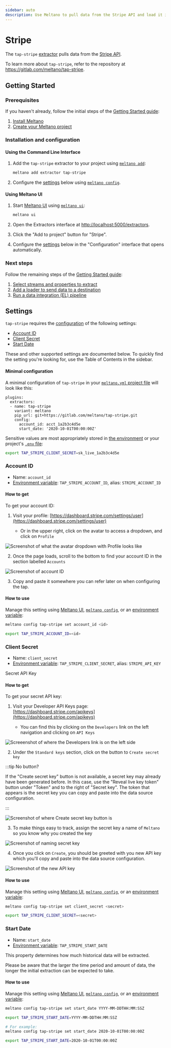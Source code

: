 ```yaml
---
sidebar: auto
description: Use Meltano to pull data from the Stripe API and load it into Snowflake, PostgreSQL, and more
---
```


# Stripe

The `tap-stripe` [extractor](/plugins/extractors/) pulls data from the [Stripe API](https://stripe.com/docs/api).

To learn more about `tap-stripe`, refer to the repository at <https://gitlab.com/meltano/tap-stripe>.

## Getting Started

### Prerequisites

If you haven't already, follow the initial steps of the [Getting Started guide](/docs/getting-started.html):

1. [Install Meltano](/docs/getting-started.html#install-meltano)
1. [Create your Meltano project](/docs/getting-started.html#create-your-meltano-project)

### Installation and configuration

#### Using the Command Line Interface

1. Add the `tap-stripe` extractor to your project using [`meltano add`](/docs/command-line-interface.html#add):

    ```bash
    meltano add extractor tap-stripe
    ```

1. Configure the [settings](#settings) below using [`meltano config`](/docs/command-line-interface.html#config).

#### Using Meltano UI

1. Start [Meltano UI](/docs/ui.html) using [`meltano ui`](/docs/command-line-interface.html#ui):

    ```bash
    meltano ui
    ```

1. Open the Extractors interface at <http://localhost:5000/extractors>.
1. Click the "Add to project" button for "Stripe".
1. Configure the [settings](#settings) below in the "Configuration" interface that opens automatically.

### Next steps

Follow the remaining steps of the [Getting Started guide](/docs/getting-started.html):

1. [Select streams and properties to extract](/docs/getting-started.html#select-streams-and-properties-to-extract)
1. [Add a loader to send data to a destination](/docs/getting-started.html#add-a-loader-to-send-data-to-a-destination)
1. [Run a data integration (EL) pipeline](/docs/getting-started.html#run-a-data-integration-el-pipeline)

## Settings

`tap-stripe` requires the [configuration](/docs/configuration.html) of the following settings:

- [Account ID](#account-id)
- [Client Secret](#client-secret)
- [Start Date](#start-date)

These and other supported settings are documented below.
To quickly find the setting you're looking for, use the Table of Contents in the sidebar.

#### Minimal configuration

A minimal configuration of `tap-stripe` in your [`meltano.yml` project file](/docs/project.html#meltano-yml-project-file) will look like this:

```yml{6-8}
plugins:
  extractors:
  - name: tap-stripe
    variant: meltano
    pip_url: git+https://gitlab.com/meltano/tap-stripe.git
    config:
      account_id: acct_1a2b3c4d5e
      start_date: '2020-10-01T00:00:00Z'
```

Sensitive values are most appropriately stored in [the environment](/docs/configuration.html#configuring-settings) or your project's [`.env` file](/docs/project.html#env):

```bash
export TAP_STRIPE_CLIENT_SECRET=sk_live_1a2b3c4d5e
```

### Account ID

- Name: `account_id`
- [Environment variable](/docs/configuration.html#configuring-settings): `TAP_STRIPE_ACCOUNT_ID`, alias: `STRIPE_ACCOUNT_ID`

#### How to get

To get your account ID:

1. Visit your profile: [https://dashboard.stripe.com/settings/user](https://dashboard.stripe.com/settings/user)

   - Or in the upper right, click on the avatar to access a dropdown, and click on `Profile`

![Screenshot of what the avatar dropdown with Profile looks like](/images/tap-stripe/01-stripe-docs.png)

2. Once the page loads, scroll to the bottom to find your account ID in the section labelled `Accounts`

![Screenshot of account ID](/images/tap-stripe/02-stripe-docs.png)

3. Copy and paste it somewhere you can refer later on when configuring the tap.

#### How to use

Manage this setting using [Meltano UI](#using-meltano-ui), [`meltano config`](/docs/command-line-interface.html#config), or an [environment variable](/docs/configuration.html#configuring-settings):

```bash
meltano config tap-stripe set account_id <id>

export TAP_STRIPE_ACCOUNT_ID=<id>
```

### Client Secret

- Name: `client_secret`
- [Environment variable](/docs/configuration.html#configuring-settings): `TAP_STRIPE_CLIENT_SECRET`, alias: `STRIPE_API_KEY`

Secret API Key

#### How to get

To get your secret API key:

1. Visit your Developer API Keys page: [https://dashboard.stripe.com/apikeys](https://dashboard.stripe.com/apikeys)

   - You can find this by clicking on the `Developers` link on the left navigation and clicking on `API Keys`

![Screeenshot of where the Developers link is on the left side](/images/tap-stripe/03-stripe-docs.png)

2. Under the `Standard keys` section, click on the button to `Create secret key`

:::tip No button?

If the "Create secret key" button is not available, a secret key may already have been generated before.
In this case, use the "Reveal live key token" button under "Token" and to the right of "Secret key". The token that appears is the secret key you can copy and paste into the data source configuration.

:::

![Screenshot of where Create secret key button is](/images/tap-stripe/04-stripe-docs.png)

3. To make things easy to track, assign the secret key a name of `Meltano` so you know why you created the key

![Screenshot of naming secret key](/images/tap-stripe/05-stripe-docs.png)

4. Once you click on `Create`, you should be greeted with you new API key which you'll copy and paste into the data source configuration.

![Screenshot of the new API key](/images/tap-stripe/06-stripe-docs.png)

#### How to use

Manage this setting using [Meltano UI](#using-meltano-ui), [`meltano config`](/docs/command-line-interface.html#config), or an [environment variable](/docs/configuration.html#configuring-settings):

```bash
meltano config tap-stripe set client_secret <secret>

export TAP_STRIPE_CLIENT_SECRET=<secret>
```

### Start Date

- Name: `start_date`
- [Environment variable](/docs/configuration.html#configuring-settings): `TAP_STRIPE_START_DATE`

This property determines how much historical data will be extracted.

Please be aware that the larger the time period and amount of data, the longer the initial extraction can be expected to take.

#### How to use

Manage this setting using [Meltano UI](#using-meltano-ui), [`meltano config`](/docs/command-line-interface.html#config), or an [environment variable](/docs/configuration.html#configuring-settings):

```bash
meltano config tap-stripe set start_date YYYY-MM-DDTHH:MM:SSZ

export TAP_STRIPE_START_DATE=YYYY-MM-DDTHH:MM:SSZ

# For example:
meltano config tap-stripe set start_date 2020-10-01T00:00:00Z

export TAP_STRIPE_START_DATE=2020-10-01T00:00:00Z
```
